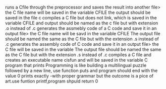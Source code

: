 runs a Cfile through the preprocessor and saves the result into another file>
the C file name will be saved in the variable CFILE
the output should be saved in the file c
compiles a C file but does not link, which is saved in the variable CFILE and output should be named as the c file but with extension .o instead of .c
generates the assmebly code of a C code and save it in an output file>
the C file name will be savd in the variable CFILE
The output file should be named the same as the C file but with the extension .s instead of .c
generates the assembly code of C code and save it in an output file>
the C file will be saved in the variable 
The output file should be named the same as the C file but with the extension .s instead of .c
compiles a C file and creates an executable name cisfun and will be saved in the variable 
C program that prints Programming is like building a multilingual puzzle followed by a new line, use function puts and program should end with the value 0
prints exactly -with proper grammar but the outcome is a pice of art.use funtion printf,program shpuld return 0
